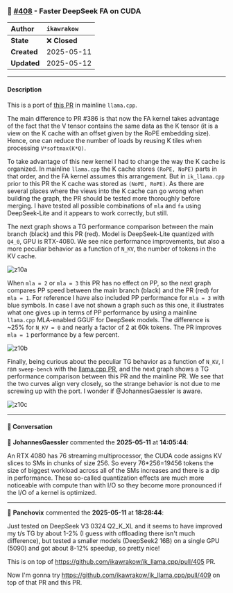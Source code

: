 ### 🔀 [#408](https://github.com/ikawrakow/ik_llama.cpp/pull/408) - Faster DeepSeek FA on CUDA

| **Author** | `ikawrakow` |
| :--- | :--- |
| **State** | ❌ **Closed** |
| **Created** | 2025-05-11 |
| **Updated** | 2025-05-12 |

---

#### Description

This is a port of [this PR](https://github.com/ggml-org/llama.cpp/pull/13435) in mainline `llama.cpp`.

The main difference to PR #386 is that now the FA kernel takes advantage of the fact that the V tensor contains the same data as the K tensor (it is a view on the K cache with an offset given by the RoPE embedding size). Hence, one can reduce the number of loads by reusing K tiles when processing `V*softmax(K*Q)`.

To take advantage of this new kernel I had to change the way the K cache is organized. In mainline `llama.cpp` the K cache stores `(RoPE, NoPE)` parts in that order, and the FA kernel assumes this arrangement. But in `ik_llama.cpp` prior to this PR the K cache was stored as `(NoPE, RoPE)`. As there are several places where the views into the K cache can go wrong when building the graph, the PR should be tested more thoroughly before merging. I have tested all possible combinations of `mla` and `fa` using DeepSeek-Lite and it appears to work correctly, but still.

The next graph shows a TG performance comparison between the main branch (black) and this PR (red). Model is DeepSeek-Lite quantized with `Q4_0`, GPU is RTX-4080. We see nice performance improvements, but also a more peculiar behavior as a function of `N_KV`, the number of tokens in the KV cache.

![z10a](https://github.com/user-attachments/assets/1a7dfe72-580d-4be7-8868-5b95cfbd1e4d)

When `mla = 2` or `mla = 3` this PR has no effect on PP, so the next graph compares PP speed between the main branch (black) and the PR (red) for `mla = 1`. For reference I have also included PP performance for `mla = 3` with blue symbols. In case I ave not shown a graph such as this one, it illustrates what one gives up in terms of PP performance by using a mainline `llama.cpp` MLA-enabled GGUF for DeepSeek models. The difference is ~25% for `N_KV = 0` and nearly a factor of 2 at 60k tokens. The PR improves `mla = 1` performance by a few percent.

![z10b](https://github.com/user-attachments/assets/4dbdeafb-75a7-472f-bffa-b83a7f2019b5)

Finally, being curious about the peculiar TG behavior as a function of `N_KV`, I ran `sweep-bench` with the [llama.cpp PR]( https://github.com/ggml-org/llama.cpp/pull/13435), and the next graph shows a TG performance comparison between this PR and the mainline PR. We see that the two curves align very closely, so the strange behavior is not due to me screwing up with the port. I wonder if @JohannesGaessler is aware.

 
![z10c](https://github.com/user-attachments/assets/f18c6fc7-7026-4355-820d-409be77e079d)

---

#### 💬 Conversation

👤 **JohannesGaessler** commented the **2025-05-11** at **14:05:44**:<br>

An RTX 4080 has 76 streaming multiprocessor, the CUDA code assigns KV slices to SMs in chunks of size 256. So every 76*256=19456 tokens the size of biggest workload across all of the SMs increases and there is a dip in performance. These so-called quantization effects are much more noticeable with compute than with I/O so they become more pronounced if the I/O of a kernel is optimized.

---

👤 **Panchovix** commented the **2025-05-11** at **18:28:44**:<br>

Just tested on DeepSeek V3 0324 Q2_K_XL and it seems to have improved my t/s TG by about 1-2% (I guess with offloading there isn't much difference), but tested a smaller models (DeepSeek2 16B) on a single GPU (5090) and got about 8-12% speedup, so pretty nice!

This is on top of https://github.com/ikawrakow/ik_llama.cpp/pull/405 PR.

Now I'm gonna try https://github.com/ikawrakow/ik_llama.cpp/pull/409 on top of that PR and this PR.